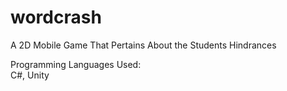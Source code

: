 # wordcrash
A 2D Mobile Game That Pertains About the Students Hindrances

Programming Languages Used:<br>
C#, Unity
